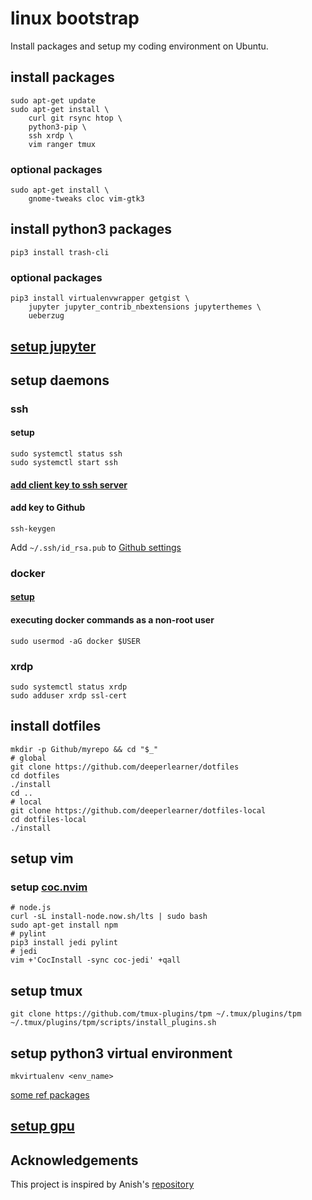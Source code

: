 # linux bootstrap
Install packages and setup my coding environment on Ubuntu.

## install packages

```
sudo apt-get update
sudo apt-get install \
    curl git rsync htop \
    python3-pip \
    ssh xrdp \
    vim ranger tmux
```

### optional packages

```
sudo apt-get install \
    gnome-tweaks cloc vim-gtk3
```

## install python3 packages

```
pip3 install trash-cli
```

### optional packages

```
pip3 install virtualenvwrapper getgist \
    jupyter jupyter_contrib_nbextensions jupyterthemes \
    ueberzug
```

## [setup jupyter](jupyter_setup.md)

## setup daemons

### ssh

#### setup

```
sudo systemctl status ssh
sudo systemctl start ssh
```

#### [add client key to ssh server](add_ssh_key.md)

#### add key to Github

```
ssh-keygen
```
Add `~/.ssh/id_rsa.pub` to [Github settings](https://github.com/settings/keys)

### docker

#### [setup](https://docs.docker.com/engine/install/ubuntu/)

#### executing docker commands as a non-root user

```
sudo usermod -aG docker $USER
```

### xrdp

```
sudo systemctl status xrdp
sudo adduser xrdp ssl-cert
```

## install dotfiles

```
mkdir -p Github/myrepo && cd "$_"
# global
git clone https://github.com/deeperlearner/dotfiles
cd dotfiles
./install
cd ..
# local
git clone https://github.com/deeperlearner/dotfiles-local
cd dotfiles-local
./install
```

## setup vim

### setup [coc.nvim](https://github.com/neoclide/coc.nvim)

```
# node.js
curl -sL install-node.now.sh/lts | sudo bash
sudo apt-get install npm
# pylint
pip3 install jedi pylint
# jedi
vim +'CocInstall -sync coc-jedi' +qall
```

## setup tmux

```
git clone https://github.com/tmux-plugins/tpm ~/.tmux/plugins/tpm
~/.tmux/plugins/tpm/scripts/install_plugins.sh
```

## setup python3 virtual environment
```
mkvirtualenv <env_name>
```
[some ref packages](requirments.txt)

## [setup gpu](gpu_setup.md)

## Acknowledgements

This project is inspired by Anish's [repository](https://github.com/anishathalye/linux-bootstrap)
